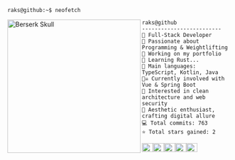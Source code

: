 ```console
raks@github:~$ neofetch
```

<img src="https://github.com/Rakioth/Rakioth/assets/75569411/92271ff7-6ea0-43cd-b23f-d81b32f374ac" alt="Berserk Skull" align="left" width="300"/> 

```
raks@github
-------------------------
🏫 Full-Stack Developer
🔎 Passionate about Programming & Weightlifting
🔭 Working on my portfolio
🌱 Learning Rust...
🌟 Main languages: TypeScript, Kotlin, Java 
🏴‍☠️ Currently involved with Vue & Spring Boot
🚩 Interested in clean architecture and web security
💖 Aesthetic enthusiast, crafting digital allure
💻 Total commits: 763
⭐ Total stars gained: 2
```

<img src="https://github.com/Rakioth/Rakioth/assets/75569411/5eba02aa-8f9e-461e-b430-d964abfb047e" alt="#b6cbcc" width="25" height="20"/><img src="https://github.com/Rakioth/Rakioth/assets/75569411/cdde10bf-698c-40df-833f-098004d06c12" alt="#230202" width="25" height="20"/><img src="https://github.com/Rakioth/Rakioth/assets/75569411/f9cf6d45-d827-42cf-9b72-37b7f511c9d1" alt="#4d6654" width="25" height="20"/><img src="https://github.com/Rakioth/Rakioth/assets/75569411/45b3024e-dd0d-4c79-b105-84e2f030c37a" alt="#293731" width="25" height="20"/><img src="https://github.com/Rakioth/Rakioth/assets/75569411/047a6b5d-417f-4806-a730-29fa1bdee863" alt="#5c0404" width="25" height="20"/>
